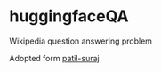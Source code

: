 # huggingfaceQA
Wikipedia question answering problem

Adopted form [patil-suraj](https://github.com/patil-suraj/exploring-T5/blob/master/T5_on_TPU.ipynb)




